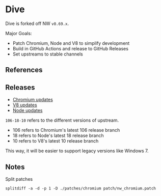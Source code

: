 # Dive

Dive is forked off NW `v0.69.x`.

Major Goals:

- Patch Chromium, Node and V8 to simplify development
- Build in GitHub Actions and release to GitHub Releases
- Set upstreams to stable channels

## References

## Releases

- [Chromium updates](https://chromereleases.googleblog.com/search/label/Desktop%20Update)
- [V8 updates](https://v8.dev/blog)
- [Node updates](https://nodejs.org/en/blog/)


`106-18-10` refers to the different versions of upstream.
 - 106 refers to Chromium's latest 106 release branch
 - 18 refers to Node's latest 18 release branch
 - 10 refers to V8's latest 10 release branch

 This way, it will be easier to support legacy versions like Windows 7.

## Notes

Split patches
```shell
splitdiff -a -d -p 1 -D ./patches/chromium patch/nw_chromium.patch
```
